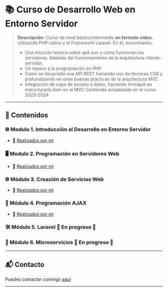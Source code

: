 # 📚 Curso de Desarrollo Web en Entorno Servidor
> **Descripción**: Curso de nivel básico/intermedio **en formato vídeo**, utilizando PHP nativo y el Framework Laravel.
> En él, encontraréis:
> - Una intuición teorica sobre qué son y cómo funcionan los servidores. Además del funcionamiento de la arquitectura cliente-servidor,
> - Un repaso a la programación en PHP
> - Cómo se desarrolla una API REST haciendo uso de técnicas CSR y profundizando en unas buenas prácticas de la arquitectura MVC
> - Integración de capa de acceso a datos, haciendo hincapié en estructurarlo bien en el MVC
> Contenido actualizado en el curso 2023-2024

<!-- ---

### 📚 Módulos
Breve descripción de cómo se organiza el curso (por módulos, semanas, temas).

---

## 🛠 Herramientas y Recursos Necesarios
Listado de herramientas, software, lecturas previas o cualquier otro recurso necesario para seguir el curso. -->

---

## 📖 Contenidos

### 🌐 Modulo 1. Introducción al Desarrollo en Entorno Servidor 
- 🎥 [Realizados por mi](https://youtube.com/playlist?list=PLZOstcbQvZh_1WLqdkU5SowSVxyqeeF1I&si=oJVfYdJWLTIx-lBJ)

<!-- - 📚 [Contenido adicional relacionado](link)  -->
<!--#### 📑 Lecturas
- [Nombre de la Lectura](link)
#### 🎯 Ejercicios
- [Nombre del Ejercicio](link)
-->

### 🖥️ Modulo 2. Programación en Servidores Web 
- 🎥 [Realizados por mi](https://youtube.com/playlist?list=PLZOstcbQvZh9wgLgRJdqby7r6apT2I0Qx&si=cDR5JHIXJt85czTT) 
<!-- - 📚 [Contenido adicional relacionado](link) -->

### 🌐 Módulo 3. Creación de Servicios Web 
- 🎥 [Realizados por mi](https://youtube.com/playlist?list=PLZOstcbQvZh8GvJl5uhv_pP7JNnCZBl-h&si=RR0YaiIEYTBuu0Mt) 
<!-- - 📚 [Contenido adicional relacionado](link) -->

### 🔄 Módulo 4. Programación AJAX 
- 🎥 [Realizados por mi](https://youtube.com/playlist?list=PLZOstcbQvZh_TpiQ66k5L49UUJ1b4ZqvI&si=Ts1JwGfhyCxO3L2h) 
<!-- - 📚 [Contenido adicional relacionado](link) -->

### 🛠️ Módulo 5. Laravel 🚧 En progreso 🚧
<!-- - 🎥 [Realizados por mi](https://youtube.com/playlist?list=PLZOstcbQvZh8m3Q2b9E0WuGp4DwAel__E&si=idjetOZmPTEdgQnV) 
 - 📚 [Contenido adicional relacionado](link) -->

### 🧩 Módulo 6. Microservicios 🚧 En progreso 🚧
<!-- - 🎥 [Realizados por mi](https://youtube.com/playlist?list=PLZOstcbQvZh_xFhuSM9AS25DM_j_ThT4_&si=tBTenLf8n5MtIBZW) 
- 📚 [Contenido adicional relacionado](link) -->

<!--
---

## 🚀 Proyectos y Evaluaciones
Detalles sobre los proyectos, trabajos prácticos o evaluaciones que los estudiantes deberán completar, incluyendo criterios de evaluación y fechas límites.

---

## ❓ Preguntas Frecuentes (FAQ)
Un apartado para resolver dudas comunes puede ser muy útil para los estudiantes y reducir repetición de consultas.

---


## 🤝 Cómo Contribuir
Si tu curso o proyecto está abierto a contribuciones, aquí puedes explicar cómo los interesados pueden hacerlo.
-->
---

## 📬 Contacto
Puedes contactar conmigo [aquí](mailto:iarana@birt.eus)

---

